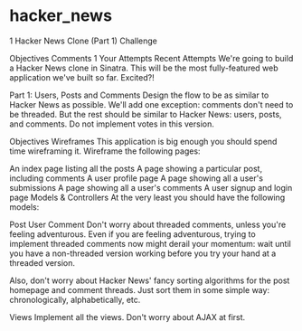 hacker_news
===========

1
Hacker News Clone (Part 1) Challenge

Objectives
Comments 1
Your Attempts
Recent Attempts
We're going to build a Hacker News clone in Sinatra. This will be the most fully-featured web application we've built so far. Excited?!

Part 1: Users, Posts and Comments
Design the flow to be as similar to Hacker News as possible. We'll add one exception: comments don't need to be threaded. But the rest should be similar to Hacker News: users, posts, and comments. Do not implement votes in this version.

Objectives
Wireframes
This application is big enough you should spend time wireframing it. Wireframe the following pages:

An index page listing all the posts
A page showing a particular post, including comments
A user profile page
A page showing all a user's submissions
A page showing all a user's comments
A user signup and login page
Models & Controllers
At the very least you should have the following models:

Post
User
Comment
Don't worry about threaded comments, unless you're feeling adventurous. Even if you are feeling adventurous, trying to implement threaded comments now might derail your momentum: wait until you have a non-threaded version working before you try your hand at a threaded version.

Also, don't worry about Hacker News' fancy sorting algorithms for the post homepage and comment threads. Just sort them in some simple way: chronologically, alphabetically, etc.

Views
Implement all the views. Don't worry about AJAX at first.

